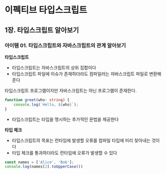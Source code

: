 # 이펙티브 타입스크립트
## 1장. 타입스크립트 알아보기
### 아이템 01. 타입스크립트와 자바스크립트의 관계 알아보기

**타입스크립트**
- 타입스크립트는 자바스크립트의 상위 집합이다
- 타입스크립트 파일에 이슈가 존재하더라도 컴파일러는 자바스크립트 파일로 변환해준다

타입스크립트 프로그램이지만 자바스크립트는 아닌 프로그램이 존재한다.
```typescript
function greet(who: string) {
    console.log(`Hello, ${who}`);
}
```
- 타입스크립트는 타입을 명시하는 추가적인 문법을 제공한다

**타입 체크**
- 타입스크립트의 목표는 런타임에 발생할 오류를 컴파일 타입에 미리 찾아내는 것이다
- 타입 체크를 통과하더라도 런타임에 오류가 발생할 수 있다
```typescript
const names = ['Alice', 'Bob'];
console.log(names[2].toUpperCase())
```